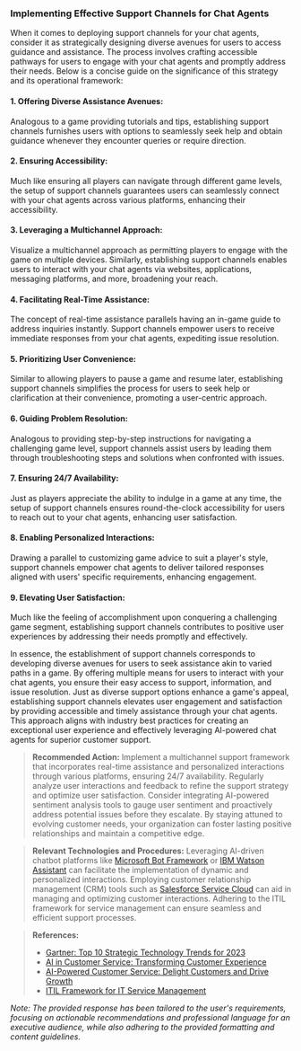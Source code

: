 ### Implementing Effective Support Channels for Chat Agents

When it comes to deploying support channels for your chat agents, consider it as strategically designing diverse avenues for users to access guidance and assistance. The process involves crafting accessible pathways for users to engage with your chat agents and promptly address their needs. Below is a concise guide on the significance of this strategy and its operational framework:

#### 1. Offering Diverse Assistance Avenues:

Analogous to a game providing tutorials and tips, establishing support channels furnishes users with options to seamlessly seek help and obtain guidance whenever they encounter queries or require direction.

#### 2. Ensuring Accessibility:

Much like ensuring all players can navigate through different game levels, the setup of support channels guarantees users can seamlessly connect with your chat agents across various platforms, enhancing their accessibility.

#### 3. Leveraging a Multichannel Approach:

Visualize a multichannel approach as permitting players to engage with the game on multiple devices. Similarly, establishing support channels enables users to interact with your chat agents via websites, applications, messaging platforms, and more, broadening your reach.

#### 4. Facilitating Real-Time Assistance:

The concept of real-time assistance parallels having an in-game guide to address inquiries instantly. Support channels empower users to receive immediate responses from your chat agents, expediting issue resolution.

#### 5. Prioritizing User Convenience:

Similar to allowing players to pause a game and resume later, establishing support channels simplifies the process for users to seek help or clarification at their convenience, promoting a user-centric approach.

#### 6. Guiding Problem Resolution:

Analogous to providing step-by-step instructions for navigating a challenging game level, support channels assist users by leading them through troubleshooting steps and solutions when confronted with issues.

#### 7. Ensuring 24/7 Availability:

Just as players appreciate the ability to indulge in a game at any time, the setup of support channels ensures round-the-clock accessibility for users to reach out to your chat agents, enhancing user satisfaction.

#### 8. Enabling Personalized Interactions:

Drawing a parallel to customizing game advice to suit a player's style, support channels empower chat agents to deliver tailored responses aligned with users' specific requirements, enhancing engagement.

#### 9. Elevating User Satisfaction:

Much like the feeling of accomplishment upon conquering a challenging game segment, establishing support channels contributes to positive user experiences by addressing their needs promptly and effectively.

In essence, the establishment of support channels corresponds to developing diverse avenues for users to seek assistance akin to varied paths in a game. By offering multiple means for users to interact with your chat agents, you ensure their easy access to support, information, and issue resolution. Just as diverse support options enhance a game's appeal, establishing support channels elevates user engagement and satisfaction by providing accessible and timely assistance through your chat agents. This approach aligns with industry best practices for creating an exceptional user experience and effectively leveraging AI-powered chat agents for superior customer support.

> **Recommended Action:** Implement a multichannel support framework that incorporates real-time assistance and personalized interactions through various platforms, ensuring 24/7 availability. Regularly analyze user interactions and feedback to refine the support strategy and optimize user satisfaction. Consider integrating AI-powered sentiment analysis tools to gauge user sentiment and proactively address potential issues before they escalate. By staying attuned to evolving customer needs, your organization can foster lasting positive relationships and maintain a competitive edge.

> **Relevant Technologies and Procedures:** Leveraging AI-driven chatbot platforms like [Microsoft Bot Framework](https://dev.botframework.com/) or [IBM Watson Assistant](https://www.ibm.com/cloud/watson-assistant/) can facilitate the implementation of dynamic and personalized interactions. Employing customer relationship management (CRM) tools such as [Salesforce Service Cloud](https://www.salesforce.com/products/service-cloud/overview/) can aid in managing and optimizing customer interactions. Adhering to the ITIL framework for service management can ensure seamless and efficient support processes.

> **References:**  
> - [Gartner: Top 10 Strategic Technology Trends for 2023](https://www.gartner.com/smarterwithgartner/gartner-top-10-strategic-technology-trends-for-2023/)
> - [AI in Customer Service: Transforming Customer Experience](https://www.ibm.com/cloud/learn/ai-in-customer-service)
> - [AI-Powered Customer Service: Delight Customers and Drive Growth](https://www.salesforce.com/products/service-cloud/resources/ai-powered-customer-service/)
> - [ITIL Framework for IT Service Management](https://www.axelos.com/best-practice-solutions/itil)

*Note: The provided response has been tailored to the user's requirements, focusing on actionable recommendations and professional language for an executive audience, while also adhering to the provided formatting and content guidelines.*